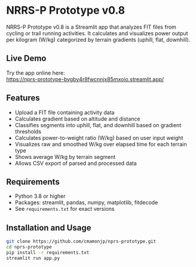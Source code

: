 # NRRS-P Prototype v0.8

NRRS-P Prototype v0.8 is a Streamlit app that analyzes FIT files from cycling or trail running activities. It calculates and visualizes power output per kilogram (W/kg) categorized by terrain gradients (uphill, flat, downhill).

## Live Demo  
Try the app online here:  
https://nprs-prototype-bvgby4r8fwcnnjx85mxoio.streamlit.app/

## Features  
- Upload a FIT file containing activity data  
- Calculates gradient based on altitude and distance  
- Classifies segments into uphill, flat, and downhill based on gradient thresholds  
- Calculates power-to-weight ratio (W/kg) based on user input weight  
- Visualizes raw and smoothed W/kg over elapsed time for each terrain type  
- Shows average W/kg by terrain segment  
- Allows CSV export of parsed and processed data

## Requirements  
- Python 3.8 or higher  
- Packages: streamlit, pandas, numpy, matplotlib, fitdecode  
- See `requirements.txt` for exact versions

## Installation and Usage

```bash
git clone https://github.com/cmamonjp/nprs-prototype.git
cd nprs-prototype
pip install -r requirements.txt
streamlit run app.py
